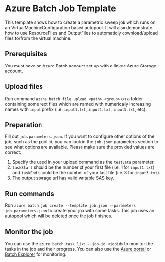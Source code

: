 # Azure Batch Job Template
This template shows how to create a parametric sweep job which runs on an VirtualMachineConfiguration based autopool. It will also demonstrate how to use ResourceFiles and OutputFiles to automaticly download/upload files to/from the virtual machine.

## Prerequisites
You must have an Azure Batch account set up with a linked Azure Storage account.

## Upload files
Run command `azure batch file upload <path> <group>` on a folder containing some text files which are named with numerically increasing names with `input` prefix (i.e. `input1.txt`, `input2.txt`, `input3.txt`, etc).

## Preparation
Fill out `job.parameters.json`. If you want to configure other options of the job, such as the pool id, you can look in the `job.json` parameters section to see what options are available.
Please make sure the provided values are correct:
1. Specify the <group> used in your upload command as the `testData` parameter.
2. `taskStart` should be the number of your first file (i.e. 1 for `input1.txt`) and `taskEnd` should be the number of your last file (i.e. 3 for `input3.txt`).
3. The output storage url has valid writable SAS key.

## Run commands
Run `azure batch job create --template job.json --parameters job.parameters.json` to create your job with some tasks.
This job uses an autopool which will be deleted once the job finishes. 

## Monitor the job
You can use the `azure batch task list --job-id <jobid>` to monitor the tasks in the job and their progress.
You can also use the [Azure portal](https://portal.azure.com) or [Batch Explorer](https://github.com/Azure/azure-batch-samples/tree/master/CSharp/BatchExplorer) for monitoring.